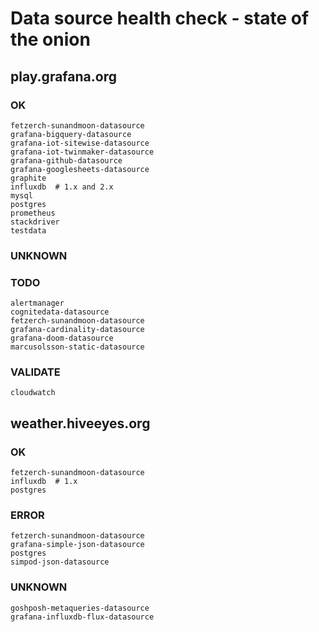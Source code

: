 # Data source health check - state of the onion


## play.grafana.org

### OK
```
fetzerch-sunandmoon-datasource
grafana-bigquery-datasource
grafana-iot-sitewise-datasource
grafana-iot-twinmaker-datasource
grafana-github-datasource
grafana-googlesheets-datasource
graphite
influxdb  # 1.x and 2.x
mysql
postgres
prometheus
stackdriver
testdata
```

### UNKNOWN

### TODO
```
alertmanager
cognitedata-datasource
fetzerch-sunandmoon-datasource
grafana-cardinality-datasource
grafana-doom-datasource
marcusolsson-static-datasource
```

### VALIDATE
```
cloudwatch
```


## weather.hiveeyes.org

### OK
```
fetzerch-sunandmoon-datasource
influxdb  # 1.x
postgres
```

### ERROR
```
fetzerch-sunandmoon-datasource
grafana-simple-json-datasource
postgres
simpod-json-datasource
```

### UNKNOWN
```
goshposh-metaqueries-datasource
grafana-influxdb-flux-datasource
```
